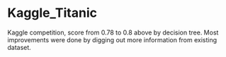 # Kaggle_Titanic
Kaggle competition, score from 0.78 to 0.8 above by decision tree. Most improvements were done by digging out more information from existing dataset.

